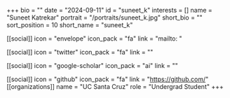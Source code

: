 +++
bio = "" 
date = "2024-09-11" 
id = "suneet_k" 
interests = [] 
name = "Suneet Katrekar" 
portrait = "/portraits/suneet_k.jpg" 
short_bio = "" 
sort_position = 10
 short_name = "suneet_k" 

[[social]] 
    icon = "envelope" 
    icon_pack = "fa" 
    link = "mailto: "

 [[social]] 
    icon = "twitter" 
    icon_pack = "fa" 
    link = "" 

[[social]] 
    icon = "google-scholar" 
    icon_pack = "ai" 
    link = "" 

[[social]] 
    icon = "github" 
    icon_pack = "fa" 
    link = "https://github.com/" 
[[organizations]] 
     name = "UC Santa Cruz" 
      role = "Undergrad Student" 
+++